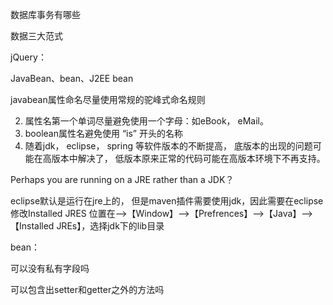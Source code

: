 数据库事务有哪些

数据三大范式

jQuery：

JavaBean、bean、J2EE bean

javabean属性命名尽量使用常规的驼峰式命名规则

2. 属性名第一个单词尽量避免使用一个字母：如eBook， eMail。
3. boolean属性名避免使用 “is” 开头的名称
4. 随着jdk， eclipse， spring 等软件版本的不断提高， 底版本的出现的问题可能在高版本中解决了， 低版本原来正常的代码可能在高版本环境下不再支持。

Perhaps you are running on a JRE rather than a JDK？

eclipse默认是运行在jre上的，
但是maven插件需要使用jdk，因此需要在eclipse修改Installed JRES
位置在-->【Window】-->【Prefrences】-->【Java】-->【Installed JREs】，选择jdk下的lib目录

bean：

可以没有私有字段吗

可以包含出setter和getter之外的方法吗

